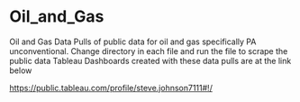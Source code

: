 # Oil_and_Gas
 Oil and Gas Data
Pulls of public data for oil and gas specifically PA unconventional.  Change directory in each file and run the file to scrape the public data
Tableau Dashboards created with these data pulls are at the link below

https://public.tableau.com/profile/steve.johnson7111#!/
